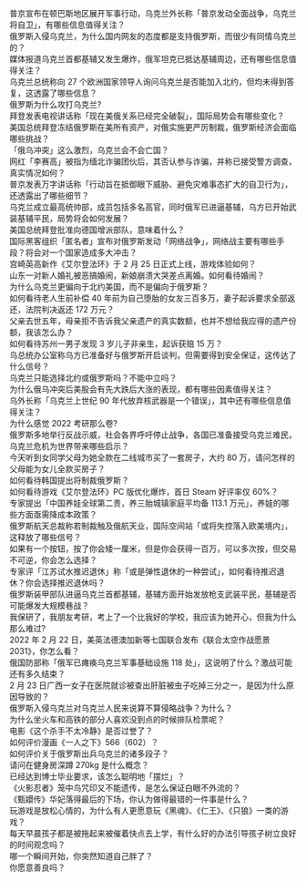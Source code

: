普京宣布在顿巴斯地区展开军事行动，乌克兰外长称「普京发动全面战争，乌克兰将自卫」，有哪些信息值得关注？  
俄罗斯入侵乌克兰，为什么国内网友的态度都是支持俄罗斯，而很少有同情乌克兰的？  
媒体报道乌克兰首都基辅又发生爆炸，俄军坦克已抵达基辅周边，还有哪些信息值得关注？  
乌克兰总统称向 27 个欧洲国家领导人询问乌克兰是否能加入北约，但均未得到答复，这透露了哪些信息？  
俄罗斯为什么攻打乌克兰?  
拜登发表电视讲话称「现在美俄关系已经完全破裂」，国际局势会有哪些变化？  
美国总统拜登冻结俄罗斯在美所有资产，对俄实施更严厉制裁，俄罗斯经济会面临哪些挑战？  
「俄乌冲突」这么激烈，乌克兰会不会亡国？  
网红「李赛高」被指为缅北诈骗团伙后，其否认参与诈骗，并称已接受警方调查，真实情况如何？  
普京发表万字讲话称「行动旨在抵御眼下威胁、避免灾难事态扩大的自卫行为」，还透露出了哪些细节？  
乌克兰成立最高统帅部，成员包括多名高官，同时俄军已进逼基辅，乌方已开始武装基辅平民，局势将会如何发展？  
美国总统拜登批准向德国增派部队，意味着什么？  
国际黑客组织「匿名者」宣布对俄罗斯发动「网络战争」，网络战主要有哪些手段？将会对一个国家造成多大冲击？  
宫崎英高新作《艾尔登法环》于 2 月 25 日正式上线，游戏体验如何？  
山东一对新人婚礼被恶搞婚闹，新娘崩溃大哭差点离婚。如何看待婚闹？  
为什么乌克兰更偏向于北约美国，而不是偏向于俄罗斯？  
如何看待老人生前补偿 40 年前为自己堕胎的女友三百多万，妻子起诉要求全部返还，法院判决返还 172 万元？  
父亲去世五年，母亲拒不告诉我父亲遗产的真实数额，也并不想给我应得的遗产份额，我该怎么办？  
如何看待苏州一男子发现 3 岁儿子非亲生，起诉获赔 15 万？  
乌总统办公室称乌方已准备好与俄罗斯开启谈判，但需要得到安全保证，这传达了什么信号？  
乌克兰只能选择北约或俄罗斯吗？不能中立吗？  
为什么俄乌冲突后美股会有先大跌后大涨的表现，都有哪些因素值得关注？  
乌外长称「乌克兰上世纪 90 年代放弃核武器是一个错误」，其中还有哪些信息值得关注？  
为什么感觉 2022 考研那么卷?  
俄罗斯多地举行反战示威，社会各界呼吁停止战争，各国已准备接受乌克兰难民，乌克兰危机为世界带来哪些启示？  
今天听到女同学父母为她全款在二线城市买了一套房子，大约 80 万，请问怎样的父母能为女儿全款买房子？  
如何看待韩国提出将制裁俄罗斯？  
如何看待游戏《艾尔登法环》PC 版优化爆炸，首日 Steam 好评率仅 60%？  
专家提出「中国养娃全球第二贵，养三胎城镇家庭平均备 113.1 万元」，养娃的哪些方面亟需降成本政策？  
俄罗斯航天总裁称若制裁触及俄航天业，国际空间站「或将失控落入欧美境内」，这释放了哪些信号？  
如果有一个按钮，按了你会矮一厘米，但是你会获得一百万，可以多次按，但交易不可逆，你会怎么选择？  
专家评「江苏试水推迟退休」称「或是弹性退休的一种尝试」，如何看待推迟退休？你会选择推迟退休吗？  
俄罗斯装甲部队进逼乌克兰首都基辅，基辅方面开始发放枪支武装平民，基辅是否可能爆发大规模巷战？  
我保研了，我朋友考研，考上了一个比我好的学校，我应该为她开心，但我为什么那么难过?  
2022 年 2 月 22 日，美英法德澳加新等七国联合发布《联合太空作战愿景 2031》，你怎么看？  
俄国防部称「俄军已瘫痪乌克兰军事基础设施 118 处」，这说明了什么？激战可能还有多久结束？  
2 月 23 日广西一女子在医院就诊被查出肝脏被虫子吃掉三分之一，是因为什么原因导致的？  
俄罗斯入侵乌克兰对乌克兰人民来说算不算侵略战争？为什么？  
为什么坐火车和高铁的部分人喜欢没到点的时候排队检票呢？  
电影《这个杀手不太冷静》是否过誉了？  
如何评价漫画《一人之下》566（602）？  
如何评价关于俄罗斯出兵乌克兰的诸多段子？  
请问在健身房深蹲 270kg 是什么概念？  
已经达到博士毕业要求，该怎么聪明地「摆烂」？  
《火影忍者》笼中鸟咒印又不能遗传，是怎么保证白眼不外流的？  
《甄嬛传》华妃落得最后的下场，你认为做得最错的一件事是什么？  
玩游戏是放松心情的，为什么有人更愿意玩《黑魂》、《仁王》、《只狼》一类的游戏？  
每天早晨孩子都是被拖起来被催着快点去上学，有什么好的办法引导孩子树立良好的时间观念吗？  
哪一个瞬间开始，你突然知道自己胖了？  
你愿意善良吗？  

